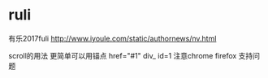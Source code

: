 # ruli
有乐2017fuli
http://www.iyoule.com/static/authornews/nv.html

scroll的用法 更简单可以用锚点 href="#1" div_ id=1
注意chrome firefox 支持问题
